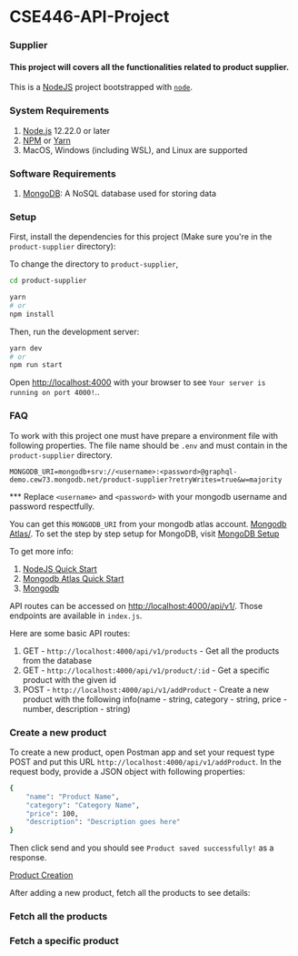 # CSE446-API-Project

### Supplier

#### This project will covers all the functionalities related to product supplier.

This is a [NodeJS](https://nodejs.org/en) project bootstrapped with [`node`](https://nodejs.org/en/docs/guides/getting-started-guide).

### System Requirements

1. [Node.js](https://nodejs.org/en/) 12.22.0 or later
2. [NPM](https://www.npmjs.com/) or [Yarn](https://yarnpkg.com/)
3. MacOS, Windows (including WSL), and Linux are supported

### Software Requirements

1. [MongoDB](https://www.mongodb.com/): A NoSQL database used for storing data

### Setup

First, install the dependencies for this project (Make sure you're in the `product-supplier` directory):

To change the directory to `product-supplier`,

```bash
cd product-supplier
```

```bash
yarn
# or
npm install
```

Then, run the development server:

```bash
yarn dev
# or
npm run start
```

Open [http://localhost:4000](http://localhost:4000) with your browser to see `Your server is running on port 4000!`..

### FAQ

To work with this project one must have prepare a environment file with following properties.
The file name should be `.env` and must contain in the `product-supplier` directory.

```
MONGODB_URI=mongodb+srv://<username>:<password>@graphql-demo.cew73.mongodb.net/product-supplier?retryWrites=true&w=majority
```

\*\*\* Replace `<username>` and `<password>` with your mongodb username and password respectfully.

You can get this `MONGODB_URI` from your mongodb atlas account. [Mongodb Atlas/](https://cloud.mongodb.com/).
To set the step by step setup for MongoDB, visit [MongoDB Setup](https://github.com/sadekujjaman/CSE446-API-Project/tree/develop/product-supplier/mongodb-setup)

To get more info:

1. [NodeJS Quick Start](https://nodejs.dev/en/learn/)
2. [Mongodb Atlas Quick Start](https://www.mongodb.com/docs/atlas/getting-started/)
3. [Mongodb](https://www.mongodb.com/docs/drivers/node/current/)

API routes can be accessed on [http://localhost:4000/api/v1/](http://localhost:4000/api/v1/). Those endpoints are available in `index.js`.

Here are some basic API routes:

1. GET - `http://localhost:4000/api/v1/products` - Get all the products from the database
2. GET - `http://localhost:4000/api/v1/product/:id` - Get a specific product with the given id
3. POST - `http://localhost:4000/api/v1/addProduct` - Create a new product with the following info(name - string, category - string, price - number, description - string)

### Create a new product

To create a new product, open Postman app and set your request type POST and put this URL `http://localhost:4000/api/v1/addProduct`. In the request body, provide a JSON object with following properties:

```bash
{
    "name": "Product Name",
    "category": "Category Name",
    "price": 100,
    "description": "Description goes here"
}
```

Then click send and you should see `Product saved successfully!` as a response.

[Product Creation](https://github.com/sadekujjaman/studious-journey/blob/main/images/Screenshot%20from%202021-12-14%2013-10-42.png)

After adding a new product, fetch all the products to see details:

### Fetch all the products

### Fetch a specific product
